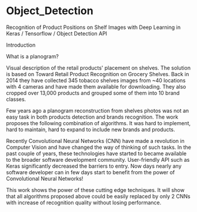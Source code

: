 # Object_Detection
Recognition of Product Positions on Shelf Images with Deep Learning in Keras / Tensorflow / Object Detection API


Introduction

What is a planogram?

Visual description of the retail products' placement on shelves.
The solution is based on Toward Retail Product Recognition on Grocery Shelves. Back in 2014 they have collected 345 tobacco shelves images from ~40 locations with 4 cameras and have made them available for downloading.  They also cropped over 13,000 products and grouped some of them into 10 brand classes.

Few years ago a planogram reconstruction from shelves photos was not an easy task in both products detection and brands recognition. The work proposes the following combination of algorithms.  It was hard to implement, hard to maintain, hard to expand to include new brands and products.

Recently Convolutional Neural Networks (CNN) have made a revolution in Computer Vision and have changed the way of thinking of such tasks. In the past couple of years, these technologies have started to became available to the broader software development community. User-friendly API such as Keras significantly decreased the barriers to entry. Now days nearly any software developer can in few days start to benefit from the power of Convolutional Neural Networks!

This work shows the power of these cutting edge techniques. It will show that all algorithms proposed above could be easily replaced by only 2 CNNs with increase of recognition quality without losing performance.

